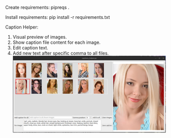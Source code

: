 Create requirements:
pipreqs .

Install requirements:
pip install -r requirements.txt

Caption Helper:
1. Visual preview of images.
2. Show caption file content for each image.
3. Edit caption text.
4. Add new text after specific comma to all files.
![Caption Helper Preview](readme_files/caption_helper_preview_01.png)